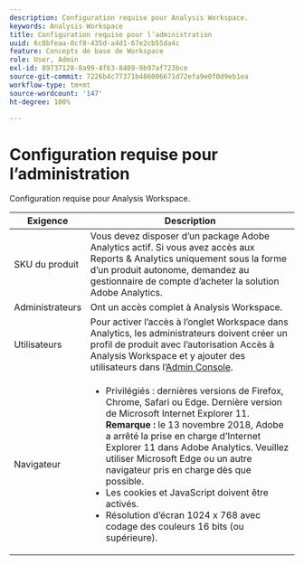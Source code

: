 ```yaml
---
description: Configuration requise pour Analysis Workspace.
keywords: Analysis Workspace
title: Configuration requise pour l’administration
uuid: 6c8bfeaa-0cf8-435d-a4d1-67e2cb55da4c
feature: Concepts de base de Workspace
role: User, Admin
exl-id: 89737128-8a99-4f63-8409-9b97af723bce
source-git-commit: 7226b4c77371b486006671d72efa9e0f0d9eb1ea
workflow-type: tm+mt
source-wordcount: '147'
ht-degree: 100%

---
```


# Configuration requise pour l’administration

Configuration requise pour Analysis Workspace.

| Exigence | Description |
|--- |--- |
| SKU du produit | Vous devez disposer d’un package Adobe Analytics actif. Si vous avez accès aux Reports &amp; Analytics uniquement sous la forme d’un produit autonome, demandez au gestionnaire de compte d’acheter la solution Adobe Analytics. |
| Administrateurs | Ont un accès complet à Analysis Workspace. |
| Utilisateurs | Pour activer l’accès à l’onglet Workspace dans Analytics, les administrateurs doivent créer un profil de produit avec l’autorisation Accès à Analysis Workspace et y ajouter des utilisateurs dans l’[Admin Console](/help/admin/admin-console/permissions/product-profile.md). |
| Navigateur | <ul><li>Privilégiés : dernières versions de Firefox, Chrome, Safari ou Edge. Dernière version de Microsoft Internet Explorer 11. **Remarque :** le 13 novembre 2018, Adobe a arrêté la prise en charge d’Internet Explorer 11 dans Adobe Analytics. Veuillez utiliser Microsoft Edge ou un autre navigateur pris en charge dès que possible.</li><li>Les cookies et JavaScript doivent être activés.</li><li>Résolution d’écran 1024 x 768 avec codage des couleurs 16 bits (ou supérieure).</li></ul> |
